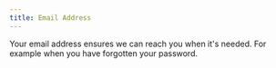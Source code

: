 ```yaml
---
title: Email Address
---
```


Your email address ensures we can reach you when it's needed. For example when you have forgotten your password.

